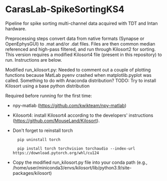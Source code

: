 # CarasLab-SpikeSortingKS4

Pipeline for spike sorting multi-channel data acquired with TDT and Intan hardware.

Preprocessing steps convert data from native formats (Synapse or OpenEphysGUI) to .mat and/or .dat files. Files are then common median referenced and high-pass filtered, and run through Kilosort2 for sorting. 
This version requires a modified Kilosort4 file (present in this repository) to run. Instructions are below.

Modified run_kilosort.py: Needed to comment out a couple of plotting functions because MatLab pyenv crashed when matplotlib.pyplot was called. Something to do with Anaconda distribution?
TODO: Try to install Kilosort using a base python distribution

Required before running for the first time:
- npy-matlab (https://github.com/kwikteam/npy-matlab)
- Kilosort4: install Kilosort4 according to the developers' instructions (https://github.com/MouseLand/Kilosort).
- Don't forget to reinstall torch

        pip uninstall torch
  
        pip install torch torchvision torchaudio --index-url https://download.pytorch.org/whl/cu124
- Copy the modified run_kilosort.py file into your conda path (e.g., /home/user/miniconda3/envs/kilosort/lib/python3.9/site-packages/kilosort)
